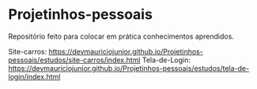 # Projetinhos-pessoais
Repositório feito para colocar em prática conhecimentos aprendidos.

Site-carros: https://devmauriciojunior.github.io/Projetinhos-pessoais/estudos/site-carros/index.html
Tela-de-Login: https://devmauriciojunior.github.io/Projetinhos-pessoais/estudos/tela-de-login/index.html
